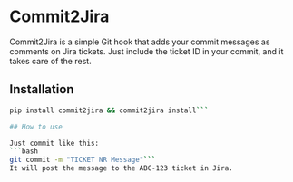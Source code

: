 # Commit2Jira

Commit2Jira is a simple Git hook that adds your commit messages as comments on Jira tickets. Just include the ticket ID in your commit, and it takes care of the rest.


## Installation

```bash
pip install commit2jira && commit2jira install```

## How to use

Just commit like this:
```bash
git commit -m "TICKET NR Message"```
It will post the message to the ABC-123 ticket in Jira.
